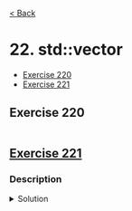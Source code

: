 [< Back](README.md)

# 22. std::vector

* [Exercise 220](#exercise-220)
* [Exercise 221](#exercise-221)

## Exercise 220

```cpp

```

## [Exercise 221][1]
### Description

<details>
   <summary>Solution</summary>

```cpp

```
</details>

[1]: 22_exercises.cpp
